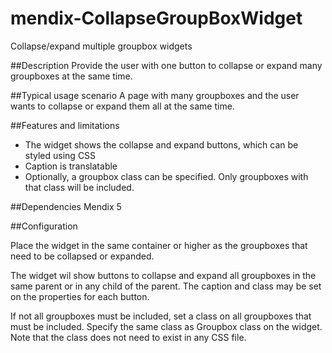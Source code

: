 mendix-CollapseGroupBoxWidget
=============================

Collapse/expand multiple groupbox widgets

##Description
Provide the user with one button to collapse or expand many groupboxes at the same time.

##Typical usage scenario
A page with many groupboxes and the user wants to collapse or expand them all at the same time.

##Features and limitations
- The widget shows the collapse and expand buttons, which can be styled using CSS
- Caption is translatable
- Optionally, a groupbox class can be specified. Only groupboxes with that class will be included. 

##Dependencies
Mendix 5

##Configuration

Place the widget in the same container or higher as the groupboxes that need to be collapsed or expanded.

The widget wil show buttons to collapse and expand all groupboxes in the same parent or in any child of the parent. The caption and class may be set on the properties for each button.

If not all groupboxes must be included, set a class on all groupboxes that must be included.
Specify the same class as Groupbox class on the widget. Note that the class does not need to exist in any CSS file. 
